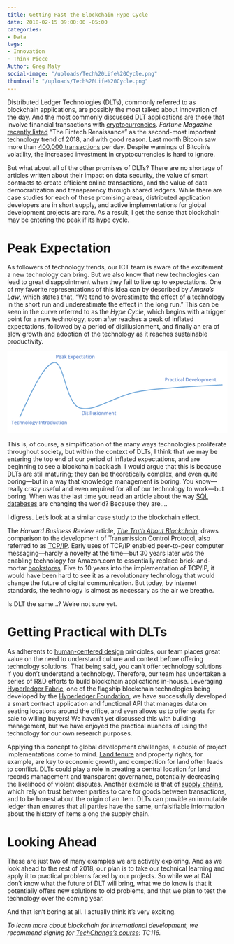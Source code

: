 ```yaml
---
title: Getting Past the Blockchain Hype Cycle
date: 2018-02-15 09:00:00 -05:00
categories:
- Data
tags:
- Innovation
- Think Piece
Author: Greg Maly
social-image: "/uploads/Tech%20Life%20Cycle.png"
thumbnail: "/uploads/Tech%20Life%20Cycle.png"
---
```


Distributed Ledger Technologies (DLTs), commonly referred to as blockchain applications, are possibly the most talked about innovation of the day. And the most commonly discussed DLT applications are those that involve financial transactions with [cryptocurrencies](https://en.wikipedia.org/wiki/Cryptocurrency). *Fortune Magazine* [recently listed](http://fortune.com/2017/12/26/4-technology-trends-2018/) “The Fintech Renaissance” as the second-most important technology trend of 2018, and with good reason. Last month Bitcoin saw more than [400,000 transactions](https://blockchain.info/charts/n-transactions?timespan=all) per day. Despite warnings of Bitcoin’s volatility, the increased investment in cryptocurrencies is hard to ignore.

But what about all of the other promises of DLTs? There are no shortage of articles written about their impact on data security, the value of smart contracts to create efficient online transactions, and the value of data democratization and transparency through shared ledgers. While there are case studies for each of these promising areas, distributed application developers are in short supply, and active implementations for global development projects are rare. As a result, I get the sense that blockchain may be entering the peak if its hype cycle.

<!--more-->

# **Peak Expectation**

As followers of technology trends, our ICT team is aware of the excitement a new technology can bring. But we also know that new technologies can lead to great disappointment when they fail to live up to expectations. One of my favorite representations of this idea can by described by *Amara’s Law*, which states that, “We tend to overestimate the effect of a technology in the short run and underestimate the effect in the long run.” This can be seen in the curve referred to as the *Hype Cycle*, which begins with a trigger point for a new technology, soon after reaches a peak of inflated expectations, followed by a period of disillusionment, and finally an era of slow growth and adoption of the technology as it reaches sustainable productivity.

![Tech Life Cycle.png](/uploads/Tech%20Life%20Cycle.png)

This is, of course, a simplification of the many ways technologies proliferate throughout society, but within the context of DLTs, I think that we may be entering the top end of our period of inflated expectations, and are beginning to see a blockchain backlash. I would argue that this is because DLTs are still maturing; they can be theoretically complex, and even quite boring—but in a way that knowledge management is boring. You know—really crazy useful and even required for all of our technology to work—but boring. When was the last time you read an article about the way [SQL databases](https://en.wikipedia.org/wiki/SQL) are changing the world? Because they are….

I digress. Let’s look at a similar case study to the blockchain effect.

The *Harvard Business Review* article, *[The Truth About Blockchain](https://hbr.org/webinar/2017/02/the-truth-about-blockchain)*, draws comparison to the development of Transmission Control Protocol, also referred to as [TCP/IP](https://en.wikipedia.org/wiki/Internet_protocol_suite). Early uses of TCP/IP enabled peer-to-peer computer messaging—hardly a novelty at the time—but 30 years later was the enabling technology for Amazon.com to essentially replace brick-and-mortar [bookstores](https://newrepublic.com/article/84531/end-bookstores-amazon-e-book-borders). Five to 10 years into the implementation of TCP/IP, it would have been hard to see it as a revolutionary technology that would change the future of digital communication. But today, by internet standards, the technology is almost as necessary as the air we breathe.

Is DLT the same…? We’re not sure yet.

# **Getting Practical with DLTs**

As adherents to [human-centered design](https://dai-global-digital.com/lean-design-for-development-a-practical-approach-to-human-centered-design.html) principles, our team places great value on the need to understand culture and context before offering technology solutions. That being said, you can’t offer technology solutions if you don’t understand a technology. Therefore, our team has undertaken a series of R&D efforts to build blockchain applications in-house. Leveraging [Hyperledger Fabric](https://hyperledger.org/projects/fabric), one of the flagship blockchain technologies being developed by the [Hyperledger Foundation](https://www.hyperledger.org/), we have successfully developed a smart contract application and functional API that manages data on seating locations around the office, and even allows us to offer seats for sale to willing buyers! We haven’t yet discussed this with building management, but we have enjoyed the practical nuances of using the technology for our own research purposes.

Applying this concept to global development challenges, a couple of project implementations come to mind. [Land tenure](https://www.dai.com/our-work/solutions/environment-and-energy-solutions/land-tenure) and property rights, for example, are key to economic growth, and competition for land often leads to conflict. DLTs could play a role in creating a central location for land records management and transparent governance, potentially decreasing the likelihood of violent disputes. Another example is that of [supply chains](https://www.dai.com/our-work/solutions/corporate/local-content-and-supply-chain-management), which rely on trust between parties to care for goods between transactions, and to be honest about the origin of an item. DLTs can provide an immutable ledger than ensures that all parties have the same, unfalsifiable information about the history of items along the supply chain.

# Looking Ahead

These are just two of many examples we are actively exploring. And as we look ahead to the rest of 2018, our plan is to take our technical learning and apply it to practical problems faced by our projects. So while we at DAI don’t know what the future of DLT will bring, what we do know is that it potentially offers new solutions to old problems, and that we plan to test the technology over the coming year.

And that isn’t boring at all. I actually think it’s very exciting.

*To learn more about blockchain for international development, we recommend signing for [TechChange’s course](https://course.tc/catalog/course/5b5f9e57-b013-4a6d-b696-3bce63b7f8be): TC116.*